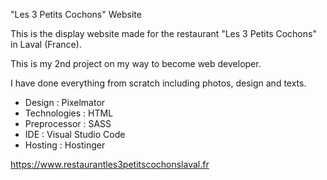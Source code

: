 "Les 3 Petits Cochons" Website

This is the display website made for the restaurant "Les 3 Petits Cochons" in Laval (France).

This is my 2nd project on my way to become web developer.

I have done everything from scratch including photos, design and texts.

* Design : Pixelmator
* Technologies : HTML
* Preprocessor : SASS
* IDE : Visual Studio Code
* Hosting : Hostinger

https://www.restaurantles3petitscochonslaval.fr

